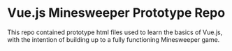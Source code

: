 # Vue.js Minesweeper Prototype Repo

This repo contained prototype html files used to learn the basics of Vue.js, with the intention of building up to a fully functioning Minesweeper game.